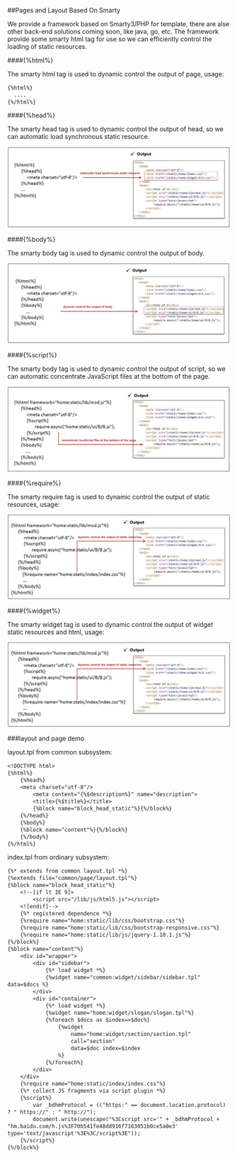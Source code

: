 ##Pages and Layout Based On Smarty

We provide a framework based on Smarty3/PHP for template, there are alse other back-end solutions coming soon, like java, go, etc. The framework provide some smarty html tag for use so we can efficiently control the loading of static resources. 

####{%html%}

The smarty html tag is used to dynamic control the output of page, usage:

```
{%html%}
  ....
{%/html%}

```

####{%head%}

The smarty head tag is used to dynamic control the output of head, so we can automatic load synchronous static resource.

![head](./images/head.jpg)

####{%body%}

The smarty body tag is used to dynamic control the output of body.

![body](./images/body.jpg)

####{%script%}

The smarty body tag is used to dynamic control the output of script,  so we can automatic concentrate JavaScript files at the bottom of the page.

![script](./images/script.jpg)

####{%require%}

The smarty require tag is used to dynamic control the output of static resources, usage:

![require](./images/require.jpg)

####{%widget%}

The smarty widget tag is used to dynamic control the output of widget static resources and html, usage:

![require](./images/require.jpg)

###layout and page demo

layout.tpl from common subsystem:

```
<!DOCTYPE html>
{%html%}
    {%head%}
    <meta charset="utf-8"/>
        <meta content="{%$description%}" name="description">
        <title>{%$title%}</title>
        {%block name="block_head_static"%}{%/block%}
    {%/head%}
    {%body%}
    {%block name="content"%}{%/block%}
    {%/body%}
{%/html%}
```

index.tpl from ordinary subsystem:

```
{%* extends from common layout.tpl *%}
{%extends file="common/page/layout.tpl"%}
{%block name="block_head_static"%}
    <!--[if lt IE 9]>
        <script src="/lib/js/html5.js"></script>
    <![endif]-->
    {%* registered dependence *%}
    {%require name="home:static/lib/css/bootstrap.css"%}
    {%require name="home:static/lib/css/bootstrap-responsive.css"%}
    {%require name="home:static/lib/js/jquery-1.10.1.js"%}
{%/block%}
{%block name="content"%}
    <div id="wrapper">
        <div id="sidebar">
            {%* load widget *%}
            {%widget name="common:widget/sidebar/sidebar.tpl" data=$docs %}
        </div>
        <div id="container">
        	{%* load widget *%}
            {%widget name="home:widget/slogan/slogan.tpl"%}
            {%foreach $docs as $index=>$doc%}
                {%widget
                    name="home:widget/section/section.tpl"
                    call="section"
                    data=$doc index=$index
                %}
            {%/foreach%}
        </div>
    </div>
    {%require name="home:static/index/index.css"%}
    {%* collect JS fragments via script plugin *%}
    {%script%}
    	var _bdhmProtocol = (("https:" == document.location.protocol) ? " https://" : " http://");
		document.write(unescape("%3Cscript src='" + _bdhmProtocol + "hm.baidu.com/h.js%3F70b541fe48dd916f7163051b0ce5a0e3' type='text/javascript'%3E%3C/script%3E"));
	{%/script%}
{%/block%}
```